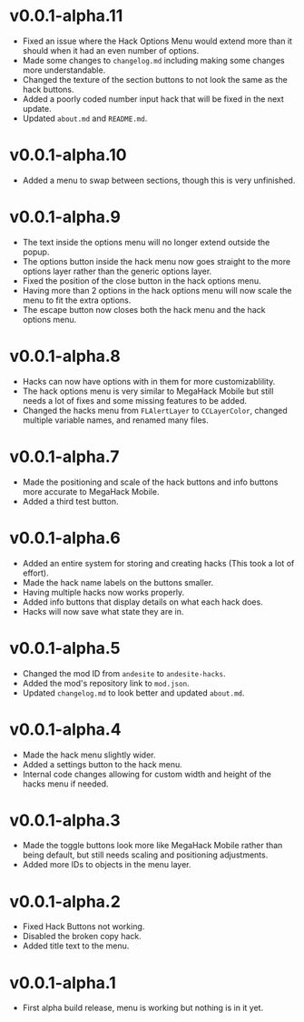 # v0.0.1-alpha.11

- Fixed an issue where the Hack Options Menu would extend more than it should when it had an even number of options.
- Made some changes to `changelog.md` including making some changes more understandable.
- Changed the texture of the section buttons to not look the same as the hack buttons.
- Added a poorly coded number input hack that will be fixed in the next update.
- Updated `about.md` and `README.md`.

# v0.0.1-alpha.10

- Added a menu to swap between sections, though this is very unfinished.

# v0.0.1-alpha.9

- The text inside the options menu will no longer extend outside the popup.
- The options button inside the hack menu now goes straight to the more options layer rather than the generic options layer.
- Fixed the position of the close button in the hack options menu.
- Having more than 2 options in the hack options menu will now scale the menu to fit the extra options.
- The escape button now closes both the hack menu and the hack options menu.

# v0.0.1-alpha.8

- Hacks can now have options with in them for more customizablility.
- The hack options menu is very similar to MegaHack Mobile but still needs a lot of fixes and some missing features to be added.
- Changed the hacks menu from `FLAlertLayer` to `CCLayerColor`, changed multiple variable names, and renamed many files.

# v0.0.1-alpha.7

- Made the positioning and scale of the hack buttons and info buttons more accurate to MegaHack Mobile.
- Added a third test button.

# v0.0.1-alpha.6

- Added an entire system for storing and creating hacks (This took a lot of effort).
- Made the hack name labels on the buttons smaller.
- Having multiple hacks now works properly.
- Added info buttons that display details on what each hack does.
- Hacks will now save what state they are in.

# v0.0.1-alpha.5

- Changed the mod ID from `andesite` to `andesite-hacks`.
- Added the mod's repository link to `mod.json`.
- Updated `changelog.md` to look better and updated `about.md`.

# v0.0.1-alpha.4

- Made the hack menu slightly wider.
- Added a settings button to the hack menu.
- Internal code changes allowing for custom width and height of the hacks menu if needed.

# v0.0.1-alpha.3

- Made the toggle buttons look more like MegaHack Mobile rather than being default, but still needs scaling and positioning adjustments.
- Added more IDs to objects in the menu layer.

# v0.0.1-alpha.2

- Fixed Hack Buttons not working.
- Disabled the broken copy hack.
- Added title text to the menu.

# v0.0.1-alpha.1

- First alpha build release, menu is working but nothing is in it yet.